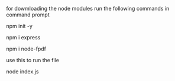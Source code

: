 for dowmloading the node modules run the following commands in command prompt

npm init -y

npm i express

npm i node-fpdf



use this to run the file

node index.js
